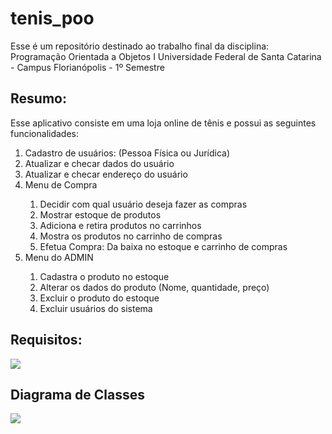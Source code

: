 # tenis_poo
Esse é um repositório destinado ao trabalho final da disciplina: Programação Orientada a Objetos I
Universidade Federal de Santa Catarina - Campus Florianópolis - 1º Semestre

## Resumo:
Esse aplicativo consiste em uma loja online de tênis e possui as seguintes funcionalidades:
<ol>
  <li> Cadastro de usuários: (Pessoa Física ou Jurídica) </li>
  <li> Atualizar e checar dados do usuário </li>
  <li> Atualizar e checar endereço do usuário </li>
  <li> Menu de Compra </li>
    <ol>
      <li> Decidir com qual usuário deseja fazer as compras </li>
      <li> Mostrar estoque de produtos </li>
      <li> Adiciona e retira produtos no carrinhos </li>
      <li> Mostra os produtos no carrinho de compras </li>
      <li> Efetua Compra: Da baixa no estoque e carrinho de compras </li>
    </ol>
  <li> Menu do ADMIN </li>
  <ol>
    <li> Cadastra o produto no estoque </li>
    <li> Alterar os dados do produto (Nome, quantidade, preço) </li>
    <li> Excluir o produto do estoque </li>
    <li> Excluir usuários do sistema </li>
  </ol>
</ol>



## Requisitos: 
<img src="https://user-images.githubusercontent.com/69658602/180351502-5dc6cf0e-f233-4d1e-98f8-a3a30e87c50b.png">

## Diagrama de Classes
<img src="https://user-images.githubusercontent.com/69658602/180353936-c4cd344e-1bd4-4ee1-9591-67e9311907d3.png">
